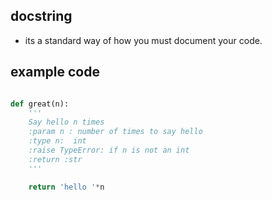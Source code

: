 ## docstring

- its a standard way of how you must document your code.


## example code 

```python

def great(n): 
    '''
    Say hello n times 
    :param n : number of times to say hello
    :type n:  int
    :raise TypeError: if n is not an int 
    :return :str 
    '''

    return 'hello '*n 

```